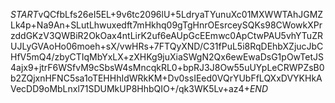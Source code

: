 $START$vQCfbLfs26eI5EL+9v6tc2096lU+5LdryaTYunuXc01MXWWTAhJGMZLk4p+Na9An+SLutLhwuxedft7mHkhq09gTgHnrOEsrceySQKs98CWowkXPrzddGKzV3QWBiR2OkOax4ntLirK2uf6eAUpGcEEmwc0ApCtwPAU5vhYTuZRUJLyGVAoHo06moeh+sX/vwHRs+7FTQyXND/C31fPuL5i8RqDEhbXZjucJbCHfV5mQ4/zbyCTIqMbYxLX+zXHKg9juXiaSWgN2Qx6ewEwaDsG1pOwTetJS4ajx9+jtrF6WSfvM9cSbsW4sMncqkRL0+bpRJ3J8Ow55uUYpLeCRWPZsB0b2ZQjxnHFNC5sa1oTEHHhIdWRkKM+Dv0ssIEed0VQrYUbFfLQXxDVYKHkAVecDD9oMbLnxl71SDUMkUP8HhbQIO+/qk3WK5Lv+az4+$END$